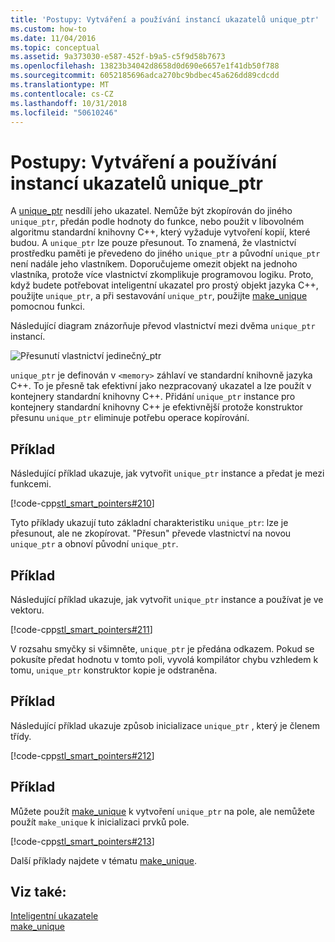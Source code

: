 ```yaml
---
title: 'Postupy: Vytváření a používání instancí ukazatelů unique_ptr'
ms.custom: how-to
ms.date: 11/04/2016
ms.topic: conceptual
ms.assetid: 9a373030-e587-452f-b9a5-c5f9d58b7673
ms.openlocfilehash: 13823b34042d8658d0d690e6657e1f41db50f788
ms.sourcegitcommit: 6052185696adca270bc9bdbec45a626dd89cdcdd
ms.translationtype: MT
ms.contentlocale: cs-CZ
ms.lasthandoff: 10/31/2018
ms.locfileid: "50610246"
---
```

# <a name="how-to-create-and-use-uniqueptr-instances"></a>Postupy: Vytváření a používání instancí ukazatelů unique_ptr

A [unique_ptr](../standard-library/unique-ptr-class.md) nesdílí jeho ukazatel. Nemůže být zkopírován do jiného `unique_ptr`, předán podle hodnoty do funkce, nebo použit v libovolném algoritmu standardní knihovny C++, který vyžaduje vytvoření kopií, které budou. A `unique_ptr` lze pouze přesunout. To znamená, že vlastnictví prostředku paměti je převedeno do jiného `unique_ptr` a původní `unique_ptr` není nadále jeho vlastníkem. Doporučujeme omezit objekt na jednoho vlastníka, protože více vlastnictví zkomplikuje programovou logiku. Proto, když budete potřebovat inteligentní ukazatel pro prostý objekt jazyka C++, použijte `unique_ptr`, a při sestavování `unique_ptr`, použijte [make_unique](../standard-library/memory-functions.md#make_unique) pomocnou funkci.

Následující diagram znázorňuje převod vlastnictví mezi dvěma `unique_ptr` instancí.

![Přesunutí vlastnictví jedinečný&#95;ptr](../cpp/media/unique_ptr.png "unique_ptr")

`unique_ptr` je definován v `<memory>` záhlaví ve standardní knihovně jazyka C++. To je přesně tak efektivní jako nezpracovaný ukazatel a lze použít v kontejnery standardní knihovny C++. Přidání `unique_ptr` instance pro kontejnery standardní knihovny C++ je efektivnější protože konstruktor přesunu `unique_ptr` eliminuje potřebu operace kopírování.

## <a name="example"></a>Příklad

Následující příklad ukazuje, jak vytvořit `unique_ptr` instance a předat je mezi funkcemi.

[!code-cpp[stl_smart_pointers#210](../cpp/codesnippet/CPP/how-to-create-and-use-unique-ptr-instances_1.cpp)]

Tyto příklady ukazují tuto základní charakteristiku `unique_ptr`: lze je přesunout, ale ne zkopírovat. "Přesun" převede vlastnictví na novou `unique_ptr` a obnoví původní `unique_ptr`.

## <a name="example"></a>Příklad

Následující příklad ukazuje, jak vytvořit `unique_ptr` instance a používat je ve vektoru.

[!code-cpp[stl_smart_pointers#211](../cpp/codesnippet/CPP/how-to-create-and-use-unique-ptr-instances_2.cpp)]

V rozsahu smyčky si všimněte, `unique_ptr` je předána odkazem. Pokud se pokusíte předat hodnotu v tomto poli, vyvolá kompilátor chybu vzhledem k tomu, `unique_ptr` konstruktor kopie je odstraněna.

## <a name="example"></a>Příklad

Následující příklad ukazuje způsob inicializace `unique_ptr` , který je členem třídy.

[!code-cpp[stl_smart_pointers#212](../cpp/codesnippet/CPP/how-to-create-and-use-unique-ptr-instances_3.cpp)]

## <a name="example"></a>Příklad

Můžete použít [make_unique](../standard-library/memory-functions.md#make_unique) k vytvoření `unique_ptr` na pole, ale nemůžete použít `make_unique` k inicializaci prvků pole.

[!code-cpp[stl_smart_pointers#213](../cpp/codesnippet/CPP/how-to-create-and-use-unique-ptr-instances_4.cpp)]

Další příklady najdete v tématu [make_unique](../standard-library/memory-functions.md#make_unique).

## <a name="see-also"></a>Viz také:

[Inteligentní ukazatele](../cpp/smart-pointers-modern-cpp.md)<br/>
[make_unique](../standard-library/memory-functions.md#make_unique)
